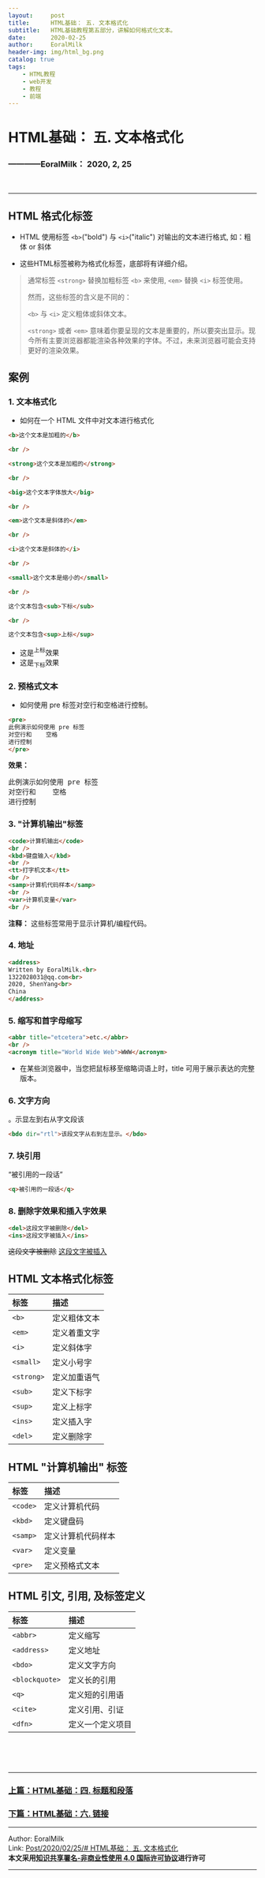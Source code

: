 ```yaml
---
layout:     post                    
title:      HTML基础： 五. 文本格式化      
subtitle:   HTML基础教程第五部分，讲解如何格式化文本。
date:       2020-02-25           
author:     EoralMilk             
header-img: img/html_bg.png    
catalog: true                    
tags:        
    - HTML教程
    - web开发
    - 教程
    - 前端
---
```



# HTML基础： 五. 文本格式化
### ————EoralMilk： 2020, 2, 25
<br/>  

---
## HTML 格式化标签
- HTML 使用标签 `<b>`("bold") 与 `<i>`("italic") 对输出的文本进行格式, 如：粗体 or 斜体

- 这些HTML标签被称为格式化标签，底部将有详细介绍。

> 通常标签 `<strong>` 替换加粗标签 `<b>` 来使用, `<em>` 替换 `<i>` 标签使用。
> 
> 然而，这些标签的含义是不同的：
> 
> `<b>` 与 `<i>` 定义粗体或斜体文本。
> 
> `<strong>` 或者 `<em>` 意味着你要呈现的文本是重要的，所以要突出显示。现今所有主要浏览器都能渲染各种效果的字体。不过，未来浏览器可能会支持更好的渲染效果。

## 案例
### 1. 文本格式化
- 如何在一个 HTML 文件中对文本进行格式化


```html
<b>这个文本是加粗的</b>

<br />

<strong>这个文本是加粗的</strong>

<br />

<big>这个文本字体放大</big>

<br />

<em>这个文本是斜体的</em>

<br />

<i>这个文本是斜体的</i>

<br />

<small>这个文本是缩小的</small>

<br />

这个文本包含<sub>下标</sub>

<br />

这个文本包含<sup>上标</sup>
```
- 这是<sup>上标</sup>效果
- 这是<sub>下标</sub>效果

### 2. 预格式文本
- 如何使用 pre 标签对空行和空格进行控制。


```html
<pre>
此例演示如何使用 pre 标签
对空行和    空格
进行控制
</pre>
```
**效果：**
<pre>
此例演示如何使用 pre 标签
对空行和    空格
进行控制
</pre>

### 3. "计算机输出"标签

```html
<code>计算机输出</code>
<br />
<kbd>键盘输入</kbd>
<br />
<tt>打字机文本</tt>
<br />
<samp>计算机代码样本</samp>
<br />
<var>计算机变量</var>
<br />
```
**注释：** </b>这些标签常用于显示计算机/编程代码。

### 4. 地址

```html
<address>
Written by EoralMilk.<br> 
1322028031@qq.com<br>
2020, ShenYang<br>
China
</address>
```

### 5. 缩写和首字母缩写

```html
<abbr title="etcetera">etc.</abbr>
<br />
<acronym title="World Wide Web">WWW</acronym>
```
- 在某些浏览器中，当您把鼠标移至缩略词语上时，title 可用于展示表达的完整版本。

### 6. 文字方向

<bdo dir="rtl">该段文字从右到左显示。</bdo>

```html
<bdo dir="rtl">该段文字从右到左显示。</bdo>
```


### 7. 块引用

<q>被引用的一段话</q>

```html
<q>被引用的一段话</q>
```

### 8. 删除字效果和插入字效果

```html
<del>这段文字被删除</del> 
<ins>这段文字被插入</ins>
```
<del>这段文字被删除</del> 
<ins>这段文字被插入</ins>

## HTML 文本格式化标签

|标签	|描述   |
|:---|:---|
|`<b>`	    |定义粗体文本   |
|`<em>`	    |定义着重文字   |
|`<i>`	    |定义斜体字     |    
|`<small>`  |定义小号字     |
|`<strong>` |定义加重语气   |
|`<sub>`	|定义下标字     |
|`<sup>`	|定义上标字     |
|`<ins>`	|定义插入字     |
|`<del>`	|定义删除字     |

## HTML "计算机输出" 标签

|标签	|描述|
|:---|:---|
|`<code>`	|定义计算机代码|
|`<kbd>`	|定义键盘码|
|`<samp>`	|定义计算机代码样本|
|`<var>`	|定义变量|
|`<pre>`	|定义预格式文本|

## HTML 引文, 引用, 及标签定义

|标签	|描述|
|:---|:---|
|`<abbr>`	|定义缩写|
|`<address>`|定义地址|
|`<bdo>`	|定义文字方向|
|`<blockquote>`|定义长的引用|
|`<q>`	|定义短的引用语|
|`<cite>`	|定义引用、引证|
|`<dfn>`	|定义一个定义项目|


<br/>  
<br/>
<br/>

---  
### [上篇：HTML基础：四. 标题和段落](https://eoralmilk.github.io/2020/02/25/HTML%E5%9F%BA%E7%A1%80-%E5%9B%9B/)
### [下篇：HTML基础：六. 链接](https://eoralmilk.github.io/2020/02/25/HTML%E5%9F%BA%E7%A1%80-%E5%85%AD/)


---  

Author: EoralMilk  
Link: [Post/2020/02/25/# HTML基础： 五. 文本格式化](https://eoralmilk.github.io/2020/02/25/HTML%E5%9F%BA%E7%A1%80-%E4%BA%94/)   
**本文采用[知识共享署名-非商业性使用 4.0 国际许可协议](https://creativecommons.org/licenses/by-nc-sa/4.0/)进行许可**  

--- 